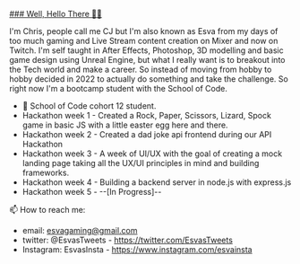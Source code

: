 [### Well, Hello There 👋👋](https://media2.giphy.com/media/xTiIzJSKB4l7xTouE8/giphy.gif)

I'm Chris, people call me CJ but I'm also known as Esva from my days of too much gaming and Live Stream content creation on Mixer and now on Twitch. I'm self taught in After Effects, Photoshop, 3D modelling and basic game design using Unreal Engine, but what I really want is to breakout into the Tech world and make a career. So instead of moving from hobby to hobby decided in 2022 to actually do something and take the challenge. So right now I'm a bootcamp student with the School of Code.


- 🔭 School of Code cohort 12 student.
- Hackathon week 1 - Created a Rock, Paper, Scissors, Lizard, Spock game in basic JS with a little easter egg here and there.
- Hackathon week 2 - Created a dad joke api frontend during our API Hackathon
- Hackathon week 3 - A week of UI/UX with the goal of creating a mock landing page taking all the UX/UI principles in mind and building frameworks.
- Hackathon week 4 - Building a backend server in node.js with express.js
- Hackathon week 5 - --[In Progress]--



📫 How to reach me:
- email: esvagaming@gmail.com
- twitter: @EsvasTweets - https://twitter.com/EsvasTweets
- Instagram: EsvasInsta - https://www.instagram.com/esvainsta
